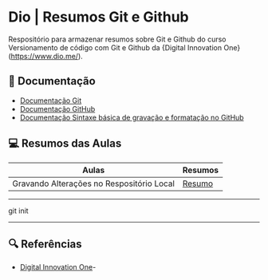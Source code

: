 # Dio | Resumos Git e Github

Respositório para armazenar resumos sobre Git e Github do curso Versionamento de código com Git e Github da {Digital Innovation One}(https://www.dio.me/).

## 📖 Documentação 
- [Documentação Git](https://git-scm.com/doc)
- [Documentação GitHub](https://docs.github.com/)
- [Documentação Sintaxe básica de gravação e formatação no GitHub ](https://docs.github.com/pt/get-started/writing-on-github/getting-started-with-writing-and-formatting-on-github/basic-writing-and-formatting-syntax#headings)

## 💻 Resumos das Aulas

|Aulas | Resumos |
|-------|---------|
|Gravando Alterações no Respositório Local | [Resumo]() |

***
git init 
***

## 🔍 Referências
- [Digital Innovation One]()-

